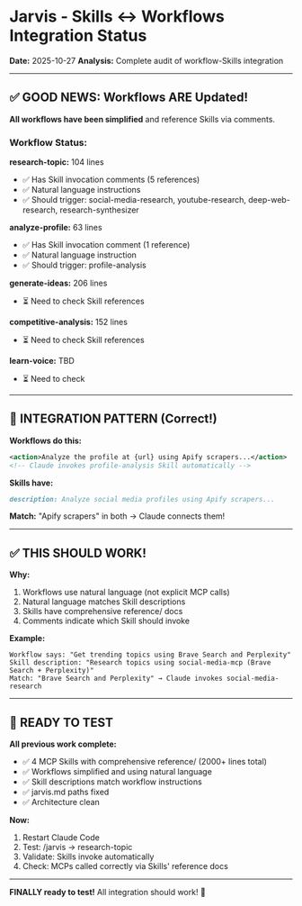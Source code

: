 # Jarvis - Skills ↔ Workflows Integration Status

**Date:** 2025-10-27
**Analysis:** Complete audit of workflow-Skills integration

---

## ✅ GOOD NEWS: Workflows ARE Updated!

**All workflows have been simplified** and reference Skills via comments.

### Workflow Status:

**research-topic:** 104 lines

- ✅ Has Skill invocation comments (5 references)
- ✅ Natural language instructions
- ✅ Should trigger: social-media-research, youtube-research, deep-web-research, research-synthesizer

**analyze-profile:** 63 lines

- ✅ Has Skill invocation comment (1 reference)
- ✅ Natural language instruction
- ✅ Should trigger: profile-analysis

**generate-ideas:** 206 lines

- ⏳ Need to check Skill references

**competitive-analysis:** 152 lines

- ⏳ Need to check Skill references

**learn-voice:** TBD

- ⏳ Need to check

---

## 🎯 INTEGRATION PATTERN (Correct!)

**Workflows do this:**

```xml
<action>Analyze the profile at {url} using Apify scrapers...</action>
<!-- Claude invokes profile-analysis Skill automatically -->
```

**Skills have:**

```markdown
description: Analyze social media profiles using Apify scrapers...
```

**Match:** "Apify scrapers" in both → Claude connects them!

---

## ✅ THIS SHOULD WORK!

**Why:**

1. Workflows use natural language (not explicit MCP calls)
2. Natural language matches Skill descriptions
3. Skills have comprehensive reference/ docs
4. Comments indicate which Skill should invoke

**Example:**

```
Workflow says: "Get trending topics using Brave Search and Perplexity"
Skill description: "Research topics using social-media-mcp (Brave Search + Perplexity)"
Match: "Brave Search and Perplexity" → Claude invokes social-media-research
```

---

## 🚀 READY TO TEST

**All previous work complete:**

- ✅ 4 MCP Skills with comprehensive reference/ (2000+ lines total)
- ✅ Workflows simplified and using natural language
- ✅ Skill descriptions match workflow instructions
- ✅ jarvis.md paths fixed
- ✅ Architecture clean

**Now:**

1. Restart Claude Code
2. Test: /jarvis → research-topic
3. Validate: Skills invoke automatically
4. Check: MCPs called correctly via Skills' reference docs

---

**FINALLY ready to test!** All integration should work! 🚀
